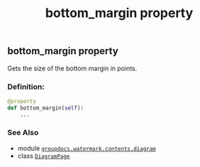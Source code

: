 ﻿---
title: bottom_margin property
second_title: GroupDocs.Watermark for Python via .NET API References
description: 
type: docs
url: /python-net/groupdocs.watermark.contents.diagram/diagrampage/bottom_margin/
is_root: false
weight: 60
---

## bottom_margin property


Gets the size of the bottom margin in points.
### Definition:
```python
@property
def bottom_margin(self):
    ...
```

### See Also
* module [`groupdocs.watermark.contents.diagram`](../../)
* class [`DiagramPage`](/watermark/python-net/groupdocs.watermark.contents.diagram/diagrampage)
